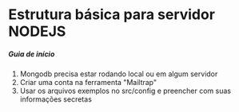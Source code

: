 <h1>Estrutura básica para servidor NODEJS</h1>

<h5>Guia de início</h5>

<ol>
<li>Mongodb precisa estar rodando local ou em algum servidor</li>
<li>Criar uma conta na ferramenta "Mailtrap"</li>
<li>Usar os arquivos exemplos no src/config e preencher com suas informações secretas</li>
</ol>